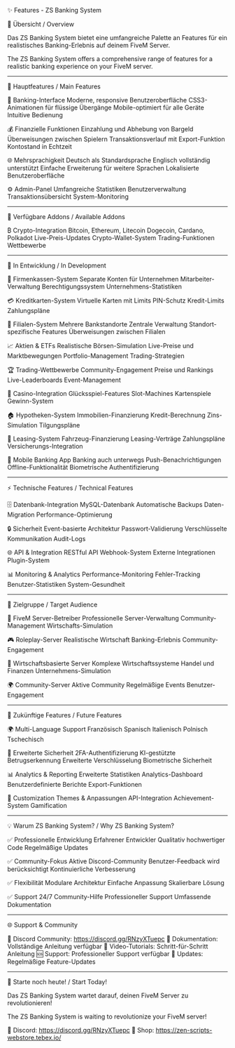 ✨ Features - ZS Banking System

🎯 Übersicht / Overview

Das ZS Banking System bietet eine umfangreiche Palette an Features für ein realistisches Banking-Erlebnis auf deinem FiveM Server.

The ZS Banking System offers a comprehensive range of features for a realistic banking experience on your FiveM server.

---

🎨 Hauptfeatures / Main Features

🏦 Banking-Interface
Moderne, responsive Benutzeroberfläche
CSS3-Animationen für flüssige Übergänge
Mobile-optimiert für alle Geräte
Intuitive Bedienung

💰 Finanzielle Funktionen
Einzahlung und Abhebung von Bargeld
Überweisungen zwischen Spielern
Transaktionsverlauf mit Export-Funktion
Kontostand in Echtzeit

🌐 Mehrsprachigkeit
Deutsch als Standardsprache
Englisch vollständig unterstützt
Einfache Erweiterung für weitere Sprachen
Lokalisierte Benutzeroberfläche

⚙️ Admin-Panel
Umfangreiche Statistiken
Benutzerverwaltung
Transaktionsübersicht
System-Monitoring

---

💎 Verfügbare Addons / Available Addons

₿ Crypto-Integration
Bitcoin, Ethereum, Litecoin
Dogecoin, Cardano, Polkadot
Live-Preis-Updates
Crypto-Wallet-System
Trading-Funktionen
Wettbewerbe

---

🚧 In Entwicklung / In Development

🏢 Firmenkassen-System
Separate Konten für Unternehmen
Mitarbeiter-Verwaltung
Berechtigungssystem
Unternehmens-Statistiken

💳 Kreditkarten-System
Virtuelle Karten mit Limits
PIN-Schutz
Kredit-Limits
Zahlungspläne

🏦 Filialen-System
Mehrere Bankstandorte
Zentrale Verwaltung
Standort-spezifische Features
Überweisungen zwischen Filialen

📈 Aktien & ETFs
Realistische Börsen-Simulation
Live-Preise und Marktbewegungen
Portfolio-Management
Trading-Strategien

🏆 Trading-Wettbewerbe
Community-Engagement
Preise und Rankings
Live-Leaderboards
Event-Management

🎰 Casino-Integration
Glücksspiel-Features
Slot-Machines
Kartenspiele
Gewinn-System

🏠 Hypotheken-System
Immobilien-Finanzierung
Kredit-Berechnung
Zins-Simulation
Tilgungspläne

🚗 Leasing-System
Fahrzeug-Finanzierung
Leasing-Verträge
Zahlungspläne
Versicherungs-Integration

📱 Mobile Banking App
Banking auch unterwegs
Push-Benachrichtigungen
Offline-Funktionalität
Biometrische Authentifizierung

---

⚡ Technische Features / Technical Features

🗄️ Datenbank-Integration
MySQL-Datenbank
Automatische Backups
Daten-Migration
Performance-Optimierung

🔒 Sicherheit
Event-basierte Architektur
Passwort-Validierung
Verschlüsselte Kommunikation
Audit-Logs

🌐 API & Integration
RESTful API
Webhook-System
Externe Integrationen
Plugin-System

📊 Monitoring & Analytics
Performance-Monitoring
Fehler-Tracking
Benutzer-Statistiken
System-Gesundheit

---

🎯 Zielgruppe / Target Audience

👥 FiveM Server-Betreiber
Professionelle Server-Verwaltung
Community-Management
Wirtschafts-Simulation

🎮 Roleplay-Server
Realistische Wirtschaft
Banking-Erlebnis
Community-Engagement

🏢 Wirtschaftsbasierte Server
Komplexe Wirtschaftssysteme
Handel und Finanzen
Unternehmens-Simulation

🌍 Community-Server
Aktive Community
Regelmäßige Events
Benutzer-Engagement

---

🚀 Zukünftige Features / Future Features

🌍 Multi-Language Support
Französisch
Spanisch
Italienisch
Polnisch
Tschechisch

🔐 Erweiterte Sicherheit
2FA-Authentifizierung
KI-gestützte Betrugserkennung
Erweiterte Verschlüsselung
Biometrische Sicherheit

📊 Analytics & Reporting
Erweiterte Statistiken
Analytics-Dashboard
Benutzerdefinierte Berichte
Export-Funktionen

🎨 Customization
Themes & Anpassungen
API-Integration
Achievement-System
Gamification

---

💡 Warum ZS Banking System? / Why ZS Banking System?

✅ Professionelle Entwicklung
Erfahrener Entwickler
Qualitativ hochwertiger Code
Regelmäßige Updates

✅ Community-Fokus
Aktive Discord-Community
Benutzer-Feedback wird berücksichtigt
Kontinuierliche Verbesserung

✅ Flexibilität
Modulare Architektur
Einfache Anpassung
Skalierbare Lösung

✅ Support
24/7 Community-Hilfe
Professioneller Support
Umfassende Dokumentation

---

🌐 Support & Community

💬 Discord Community: https://discord.gg/RNzyXTuepc
📖 Dokumentation: Vollständige Anleitung verfügbar
🎥 Video-Tutorials: Schritt-für-Schritt Anleitung
🆘 Support: Professioneller Support verfügbar
🔄 Updates: Regelmäßige Feature-Updates

---

🚀 Starte noch heute! / Start Today!

Das ZS Banking System wartet darauf, deinen FiveM Server zu revolutionieren!

The ZS Banking System is waiting to revolutionize your FiveM server!

💬 Discord: https://discord.gg/RNzyXTuepc
🛒 Shop: https://zen-scripts-webstore.tebex.io/
